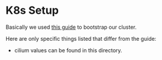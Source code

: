 # K8s Setup

Basically we used [this guide](https://wiki.technat.ch/Kubernetes/k8s_kubeadm.html) to bootstrap our cluster.

Here are only specific things listed that differ from the guide:
- cilium values can be found in this directory.
